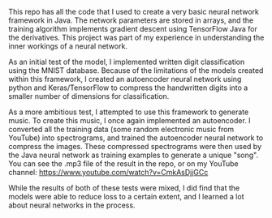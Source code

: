 This repo has all the code that I used to create a very basic neural network framework in Java. The network parameters are stored in arrays, and the training algorithm implements gradient descent using TensorFlow Java for the derivatives. This project was part of my experience in understanding the inner workings of a neural network.

As an initial test of the model, I implemented written digit classification using the MNIST database. Because of the limitations of the models created within this framework, I created an autoencoder neural network using python and Keras/TensorFlow to compress the handwritten digits into a smaller number of dimensions for classification.

As a more ambitious test, I attempted to use this framework to generate music. To create this music, I once again implemented an autoencoder. I converted all the training data (some random electronic music from YouTube) into spectrograms, and trained the autoencoder neural network to compress the images. These compressed spectrograms were then used by the Java neural network as training examples to generate a unique "song". You can see the .mp3 file of the result in the repo, or on my YouTube channel: https://www.youtube.com/watch?v=CmkAsDjjGCc

While the results of both of these tests were mixed, I did find that the models were able to reduce loss to a certain extent, and I learned a lot about neural networks in the process.


